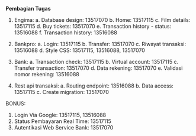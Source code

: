 **Pembagian Tugas**
1. Engima:
a. Database design: 13517070
b. Home: 13517115
c. Film details: 13517115
d. Buy tickets: 13517070
e. Transaction history - status: 13516088
f. Transaction history: 13516088

2. Bankpro:
a. Login: 13517115
b. Transfer: 13517070
c. Riwayat transaksi: 13516088
d. Style CSS: 13517115, 13516088, 13517070

3. Bank:
a. Transaction check: 13517115
b. Virtual account: 13517115
c. Transfer transaction: 13517070
d. Data rekening: 13517070
e. Validasi nomor rekening: 13516088

4. Rest api transaksi:
a. Routing endpoint: 13516088
b. Data access: 13517115
c. Create migration: 13517070

BONUS:
1. Login Via Google: 13517115, 13516088
2. Status Pembayaran Real Time: 13517115
3. Autentikasi Web Service Bank: 13517070
